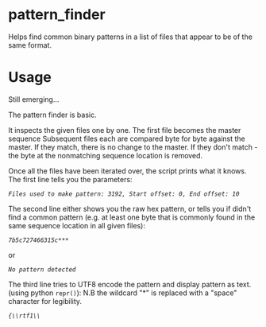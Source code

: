 # pattern_finder
Helps find common binary patterns in a list of files that appear to be of the same format. 


# Usage 

Still emerging... 

The pattern finder is basic. 

It inspects the given files one by one. 
The first file becomes the master sequence
Subsequent files each are compared byte for byte against the master. 
If they match, there is no change to the master. 
If they don't match - the byte at the nonmatching sequence location is removed. 

Once all the files have been iterated over, the script prints what it knows. 
The first line tells you the parameters:

  <i>`Files used to make pattern: 3192, Start offset: 0, End offset: 10`</i>
  
The second line either shows you the raw hex pattern, or tells you if didn't find a common pattern
(e.g. at least one byte that is commonly found in the same sequence location in all given files):

  <i>`7b5c727466315c***`</i>
  
or 

  <i>`No pattern detected`</i>
  
The third line tries to UTF8 encode the pattern and display pattern as text. (using python `repr()`):
N.B the wildcard "*" is replaced with a "space" character for legibility. 

  <i>`{\\rtf1\\   `</i>

